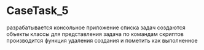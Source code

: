 # CaseTask_5
разрабатывается консольное приложение списка задач создаются объекты классы для представления задача по командам скриптов производится функция удаления создания и пометить как выполненное
